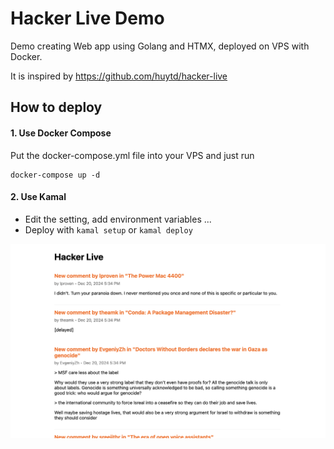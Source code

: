 # Hacker Live Demo

Demo creating Web app using Golang and HTMX, deployed on VPS with Docker.

It is inspired by https://github.com/huytd/hacker-live

## How to deploy

#### 1. Use Docker Compose

Put the docker-compose.yml file into your VPS and just run
```
docker-compose up -d
```

#### 2. Use Kamal

- Edit the setting, add environment variables ...
- Deploy with `kamal setup` or `kamal deploy`

![](screenshot.png)
